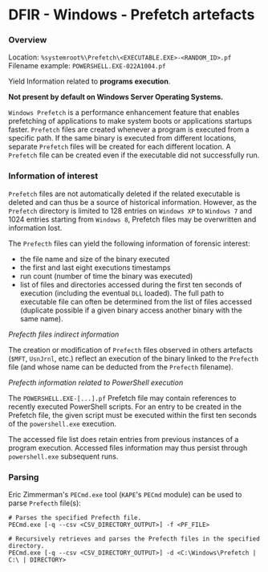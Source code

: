 # DFIR - Windows - Prefetch artefacts

### Overview

Location: `%systemroot%\Prefetch\<EXECUTABLE.EXE>-<RANDOM_ID>.pf`
Filename example: `POWERSHELL.EXE-022A1004.pf`

Yield Information related to **programs execution**.

**Not present by default on Windows Server Operating Systems.**

`Windows Prefetch` is a performance enhancement feature that enables
prefetching of applications to make system boots or applications startups
faster. `Prefetch` files are created whenever a program is executed from a
specific path. If the same binary is executed from different locations,
separate `Prefetch` files will be created for each different location.
A `Prefetch` file can be created even if the executable did not successfully
run.

### Information of interest

`Prefetch` files are not automatically deleted if the related executable is
deleted and can thus be a source of historical information. However, as the
`Prefetch` directory is limited to 128 entries on `Windows XP` to `Windows 7`
and 1024 entries starting from `Windows 8`, Prefetch files may be overwritten
and information lost.

The `Prefecth` files can yield the following information of forensic interest:
  - the file name and size of the binary executed
  - the first and last eight executions timestamps
  - run count (number of time the binary was executed)
  - list of files and directories accessed during the first ten seconds of
    execution (including the eventual `DLL` loaded).
    The full path to executable file can often be determined from the list of
    files accessed (duplicate possible if a given binary access another binary
    with the same name).

*Prefecth files indirect information*

The creation or modification of `Prefecth` files observed in others artefacts
(`$MFT`, `UsnJrnl`, etc.) reflect an execution of the binary linked to the
`Prefecth` file (and whose name can be deducted from the `Prefecth` filename).

*Prefecth information related to PowerShell execution*

The `POWERSHELL.EXE-[...].pf` Prefetch file may contain references to
recently executed PowerShell scripts. For an entry to be created in the
Prefetch file, the given script must be executed within the first ten seconds
of the `powershell.exe` execution.

The accessed file list does retain entries from previous instances of a program
execution. Accessed files information may thus persist through `powershell.exe`
subsequent runs.

### Parsing

Eric Zimmerman's `PECmd.exe` tool (`KAPE`'s `PECmd` module) can be used to
parse `Prefecth` file(s):

```
# Parses the specified Prefecth file.
PECmd.exe [-q --csv <CSV_DIRECTORY_OUTPUT>] -f <PF_FILE>

# Recursively retrieves and parses the Prefecth files in the specified directory.
PECmd.exe [-q --csv <CSV_DIRECTORY_OUTPUT>] -d <C:\Windows\Prefetch | C:\ | DIRECTORY>
```

